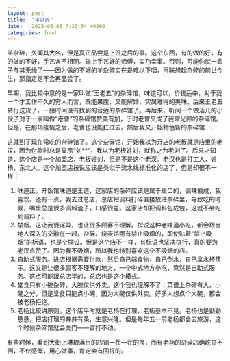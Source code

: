```yaml
---
layout: post
title:  "羊杂碎"
date:   2025-06-05 7:30:34 +0800
categories: food
---
```


羊杂碎，久闻其大名，但是真正品尝是上班之后的事。这个东西，有的做的好，有的做的不好，手艺各不相同。碰上手艺好的师傅，实乃幸事。否则，可能你就一辈子与其无缘了——因为做的不好的羊杂碎实在是难以下咽，再联想起杂碎的前世今生，那指定是不会再品尝了。

早期，我比较中意的是一家叫做“王老五”的杂碎馆，味道可以，价钱适中，对于我一个才工作不久的穷人而言，既能果腹，又能解馋，实属难得的美味。后来王老五转行送货了，一段时间没有找到的合适的杂碎馆了。再后来，听闻一个做活儿的小伙子对于一家叫做“老曹”的杂碎馆赞美有加，于时老曹又成了我常光顾的杂碎馆。但是，在那场疫情之后，老曹也没能扛过去。然后我又开始物色新的杂碎馆……

这就到了现在常吃的杂碎馆了。这个杂碎馆，开始我以为开店的老板就是店里的老汉，因为付款时总是显示“刘**”，我以为老板姓刘，就称之为老刘了。后来才知道，这个店是一个加盟店，老板姓刘，但是不是这个老汉。老汉也是打工人，姓杨，东北人。这个加盟店按说应该是类似于流水线标准化的店了，但是却很不一样：

1. 味道正。开饭馆味道是王道，这家店的杂碎应该是属于重口的，偏辣偏咸，我喜欢。还有一点，我去过总店，总店把调料打碎直接放进杂碎里，导致吃的时候，嘴里总是很多调料渣子，口感很差。这家店却把调料包成包，这就不会吃到调料了。
2. 禁烟。这让我很诧异，也让很多顾客不理解。按说这种老味道小吃，都会跟当地人深入的交融在一起。杂碎、烧麦馆哪有禁止吸烟的，即使贴着“禁止吸烟”的标语，也是个摆设。但是这个店不一样，有标语也坚决执行，真的要为老汉点赞了。因为我不吸烟，所以我也特别喜欢这个不吸烟的店。
3. 自助式服务。进店根据需要付款，然后自己端食物，自己倒水，自己拿水杯筷子。这又是让很多顾客不理解的地方，一个中式地方小吃，竟然是自助式服务。这点可能跟总店学的，总店也是这个模式。
4. 堂食只有小碗杂碎，大腕仅供外卖。这个我也理解不了：菜谱上杂碎有大、小碗之分，但是堂食只能点小碗，因为大碗仅供外卖。好多人想点个大碗，都会被老杨拒绝。
5. 老杨比较讲原则。这个店平时就是老杨在打理，老板基本不见。老杨也是勤勤恳恳，把店打理的井井有条，生意兴隆。但是每年五一前老杨都会去旅游，这个时候杂碎馆就会关门——雷打不动。

有些时候，看到大街上琳琅满目的店铺一茬一茬的换，而有老杨的杂碎店确屹立不倒，不仅感慨，用心做事，肯定会有回报的。
